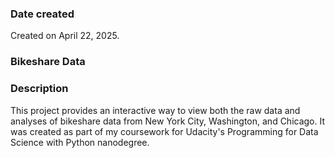 ### Date created
Created on April 22, 2025.

### Bikeshare Data

### Description
This project provides an interactive way to view both the raw data and analyses of bikeshare data from New York City, Washington, and Chicago. It was created as part of my coursework for Udacity's Programming for Data Science with Python nanodegree.